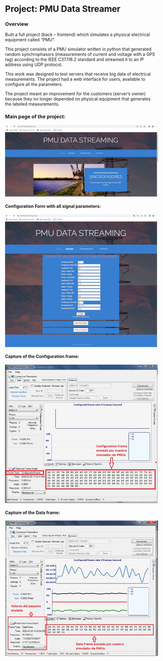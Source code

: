 # Project: PMU Data Streamer

### Overview

Built a full project (back – frontend) which simulates a physical electrical equipment called “PMU”. 

This project consists of a PMU simulator written in python that generated random synchrophasors (measurements of current and voltage with a GPS tag) according to the IEEE C37.118.2 standard and streamed it to an IP address using UDP protocol. 

This work was designed to test servers that receive big data of electrical measurements. The project had a web interface for users, available to configure all the parameters. 

The project meant an improvement for the customers (server’s owner) because they no longer depended on physical equipment that generates the labeled measurements. 



  
    
### Main page of the project:
    
  ![](https://github.com/DaDeCar/PMU-Data_Streamer/blob/74bb5a05e0f81c459a29f1781ee5f544423ced3d/images/web%20home.jpg)
    
    
#### Configuration Form with all signal parameters:
    
  ![](https://github.com/DaDeCar/PMU-Data_Streamer/blob/74bb5a05e0f81c459a29f1781ee5f544423ced3d/images/web%20streamer.jpg)
  
#### Capture of the Configuration frame:
    
  ![](https://github.com/DaDeCar/PMU-Data_Streamer/blob/74bb5a05e0f81c459a29f1781ee5f544423ced3d/images/CF.jpg)  
  
#### Capture of the Data frame:
    
  ![](https://github.com/DaDeCar/PMU-Data_Streamer/blob/74bb5a05e0f81c459a29f1781ee5f544423ced3d/images/DF.jpg)  
    
    
    
    
    
    
    
